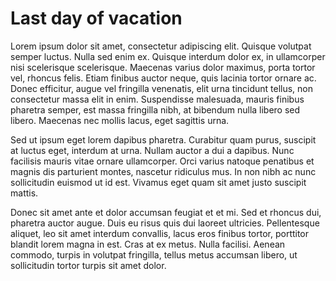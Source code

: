 # Last day of vacation

Lorem ipsum dolor sit amet, consectetur adipiscing elit. Quisque volutpat semper luctus. Nulla sed enim ex. Quisque interdum dolor ex, in ullamcorper nisi scelerisque scelerisque. Maecenas varius dolor maximus, porta tortor vel, rhoncus felis. Etiam finibus auctor neque, quis lacinia tortor ornare ac. Donec efficitur, augue vel fringilla venenatis, elit urna tincidunt tellus, non consectetur massa elit in enim. Suspendisse malesuada, mauris finibus pharetra semper, est massa fringilla nibh, at bibendum nulla libero sed libero. Maecenas nec mollis lacus, eget sagittis urna.

Sed ut ipsum eget lorem dapibus pharetra. Curabitur quam purus, suscipit at luctus eget, interdum at urna. Nullam auctor a dui a dapibus. Nunc facilisis mauris vitae ornare ullamcorper. Orci varius natoque penatibus et magnis dis parturient montes, nascetur ridiculus mus. In non nibh ac nunc sollicitudin euismod ut id est. Vivamus eget quam sit amet justo suscipit mattis.

Donec sit amet ante et dolor accumsan feugiat et et mi. Sed et rhoncus dui, pharetra auctor augue. Duis eu risus quis dui laoreet ultricies. Pellentesque aliquet, leo sit amet interdum convallis, lacus eros finibus tortor, porttitor blandit lorem magna in est. Cras at ex metus. Nulla facilisi. Aenean commodo, turpis in volutpat fringilla, tellus metus accumsan libero, ut sollicitudin tortor turpis sit amet dolor.
